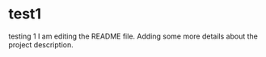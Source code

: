 # test1
testing 1
I am editing the README file. Adding some more details about the project description.
